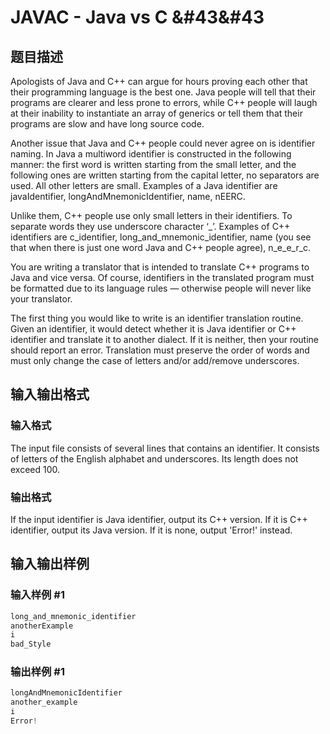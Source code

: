 # JAVAC - Java vs C &amp;#43&amp;#43

## 题目描述

Apologists of Java and C++ can argue for hours proving each other that their programming language is the best one. Java people will tell that their programs are clearer and less prone to errors, while C++ people will laugh at their inability to instantiate an array of generics or tell them that their programs are slow and have long source code.

Another issue that Java and C++ people could never agree on is identifier naming. In Java a multiword identifier is constructed in the following manner: the first word is written starting from the small letter, and the following ones are written starting from the capital letter, no separators are used. All other letters are small. Examples of a Java identifier are javaIdentifier, longAndMnemonicIdentifier, name, nEERC.

Unlike them, C++ people use only small letters in their identifiers. To separate words they use underscore character ‘\_’. Examples of C++ identifiers are c\_identifier, long\_and\_mnemonic\_identifier, name (you see that when there is just one word Java and C++ people agree), n\_e\_e\_r\_c.

You are writing a translator that is intended to translate C++ programs to Java and vice versa. Of course, identifiers in the translated program must be formatted due to its language rules — otherwise people will never like your translator.

The first thing you would like to write is an identifier translation routine. Given an identifier, it would detect whether it is Java identifier or C++ identifier and translate it to another dialect. If it is neither, then your routine should report an error. Translation must preserve the order of words and must only change the case of letters and/or add/remove underscores.

## 输入输出格式

### 输入格式

The input file consists of several lines that contains an identifier. It consists of letters of the English alphabet and underscores. Its length does not exceed 100.

### 输出格式

If the input identifier is Java identifier, output its C++ version. If it is C++ identifier, output its Java version. If it is none, output 'Error!' instead.

## 输入输出样例

### 输入样例 #1

```cpp
long_and_mnemonic_identifier
anotherExample
i
bad_Style
```


### 输出样例 #1

```cpp
longAndMnemonicIdentifier
another_example
i
Error!
```


